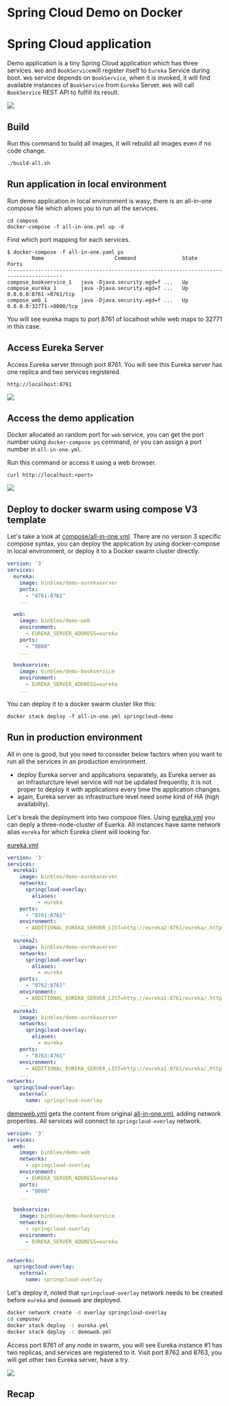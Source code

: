 # Spring Cloud Demo on Docker



# Spring Cloud application

Demo application is a tiny Spring Cloud application which has three services. ```Web``` and ```BookService```will register itself to ```Eureka``` Service during boot. ```Web``` service depends on ```BookService```, when it is invoked, it will find available instances of ```BookService``` from ```Eureka``` Server. ```Web``` will call ```BookService``` REST API to fulfill its result.



![](images/springcloud-tiny.png)



## Build



Run this command to build all images, it will rebuild all images even if no code change.

```
./build-all.sh
```



## Run application in local environment



Run demo application in local environment is wasy, there is an all-in-one compose file which allows you to run all the services.

```
cd compose
docker-compose -f all-in-one.yml up -d
```



Find which port mapping for each services.

```
$ docker-compose -f all-in-one.yaml ps
        Name                       Command               State            Ports
----------------------------------------------------------------------------------------
compose_bookservice_1   java -Djava.security.egd=f ...   Up
compose_eureka_1        java -Djava.security.egd=f ...   Up      0.0.0.0:8761->8761/tcp
compose_web_1           java -Djava.security.egd=f ...   Up      0.0.0.0:32771->8080/tcp
```



You will see eureka maps to port 8761 of localhost while web maps to 32771 in this case.



## Access Eureka Server



Access Eureka server through port 8761. You will see this Eureka server has one replica and two services registered.

```
http://localhost:8761
```

![](images/eureka-screenshot.png)

## Access the demo application

Docker allocated an random port for ```web``` service, you can get the port number using ```docker-compose ps``` command, or you can assign a port number in ```all-in-one.yml```.

Run this command or access it using a web browser.

```
curl http://localhost:<port>
```

![](images/web-screenshot.png)

## Deploy to docker swarm using compose V3 template

Let's take a look at [compose/all-in-one.yml](compose/all-in-one.yml). There are no version 3 specific compose syntax, you can deploy the application by using docker-compose in local environment, or deploy it to a Docker swarm cluster directly.

```yaml
version: '3'
services:
  eureka:
    image: binblee/demo-eurekaserver
    ports:
      - "8761:8761"
    ...

  web:
    image: binblee/demo-web
    environment:
      - EUREKA_SERVER_ADDRESS=eureka
    ports:
      - "8080"
    ...

  bookservice:
    image: binblee/demo-bookservice
    environment:
      - EUREKA_SERVER_ADDRESS=eureka
    ...
```



You can deploy it to a docker swarm cluster like this:

```
docker stack deploy -f all-in-one.yml springcloud-demo
```



## Run in production environment

All in one is good, but you need to consider below factors when you want to run all the services in an production environment.

- deploy Eureka server and applications separately, as Eureka server as an infrasturcture level service will not be updated frequently, it is not proper to deploy it with applications every time the application changes.
- again, Eureka server as infrastructure level need some kind of HA (high availablity).



Let's break the deployment into two compose files. Using [eureka.yml](compose/eureka.yml) you can deply a three-node-cluster of Euerka. All instances have same network alias ```eureka``` for which Eureka client will looking for.

[eureka.yml](compose/eureka.yml)

```yaml
version: '3'
services:
  eureka1:
    image: binblee/demo-eurekaserver
    networks:
      springcloud-overlay:
        aliases:
          - eureka
    ports:
      - "8761:8761"
    environment:
      - ADDITIONAL_EUREKA_SERVER_LIST=http://eureka2:8761/eureka/,http://eureka3:8761/eureka/
    ...
  eureka2:
    image: binblee/demo-eurekaserver
    networks:
      springcloud-overlay:
        aliases:
          - eureka
    ports:
      - "8762:8761"
    environment:
      - ADDITIONAL_EUREKA_SERVER_LIST=http://eureka1:8761/eureka/,http://eureka3:8761/eureka/
    ...
  eureka3:
    image: binblee/demo-eurekaserver
    networks:
      springcloud-overlay:
        aliases:
          - eureka
    ports:
      - "8763:8761"
    environment:
      - ADDITIONAL_EUREKA_SERVER_LIST=http://eureka1:8761/eureka/,http://eureka2:8761/eureka/
    ...
networks:
  springcloud-overlay:
    external:
      name: springcloud-overlay
```



[demoweb.yml](compose/demoweb.yml) gets the content from original [all-in-one.yml](compose/all-in-one.yml), adding network properties. All services will connect to ```springcloud-overlay``` network.

```yaml
version: '3'
services:
  web:
    image: binblee/demo-web
    networks:
      - springcloud-overlay
    environment:
      - EUREKA_SERVER_ADDRESS=eureka
    ports:
      - "8080"
    ...

  bookservice:
    image: binblee/demo-bookservice
    networks:
      - springcloud-overlay
    environment:
      - EUREKA_SERVER_ADDRESS=eureka
    ...

networks:
  springcloud-overlay:
    external:
      name: springcloud-overlay
```



Let's deploy it, noted that ```springcloud-overlay``` network needs to be created before ```eureka``` and ```demoweb``` are deployed.

```bash
docker network create -d overlay springcloud-overlay
cd compose/
docker stack deploy -c eureka.yml
docker stack deploy -c demoweb.yml
```



Access port 8761 of any node in swarm, you will see Eureka instance #1 has two replicas, and services are registered to it. Visit port 8762 and 8763, you will get other two Eureka server, have a try.

![](images/eureka-cluster.png)

## Recap

